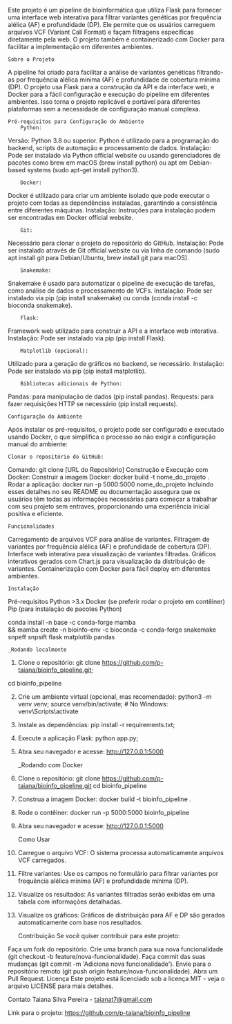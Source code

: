 Este projeto é um pipeline de bioinformática que utiliza Flask para fornecer uma interface web interativa para filtrar variantes genéticas por frequência alélica (AF) e profundidade (DP). Ele permite que os usuários carreguem arquivos VCF (Variant Call Format) e façam filtragens específicas diretamente pela web. O projeto também é containerizado com Docker para facilitar a implementação em diferentes ambientes.

    Sobre o Projeto
A pipeline foi criado para facilitar a análise de variantes genéticas filtrando-as por frequência alélica mínima (AF) e profundidade de cobertura mínima (DP). O projeto usa Flask para a construção da API e da interface web, e Docker para a fácil configuração e execução do pipeline em diferentes ambientes. Isso torna o projeto replicável e portável para diferentes plataformas sem a necessidade de configuração manual complexa.

    Pré-requisitos para Configuração do Ambiente
        Python:
Versão: Python 3.8 ou superior.
Python é utilizado para a programação do backend, scripts de automação e processamento de dados.
Instalação: Pode ser instalado via Python official website ou usando gerenciadores de pacotes como brew em macOS (brew install python) ou apt em Debian-based systems (sudo apt-get install python3).

        Docker:
Docker é utilizado para criar um ambiente isolado que pode executar o projeto com todas as dependências instaladas, garantindo a consistência entre diferentes máquinas.
Instalação: Instruções para instalação podem ser encontradas em Docker official website.

        Git:
Necessário para clonar o projeto do repositório do GitHub.
Instalação: Pode ser instalado através de Git official website ou via linha de comando (sudo apt install git para Debian/Ubuntu, brew install git para macOS).

        Snakemake:
Snakemake é usado para automatizar o pipeline de execução de tarefas, como análise de dados e processamento de VCFs.
Instalação: Pode ser instalado via pip (pip install snakemake) ou conda (conda install -c bioconda snakemake).

        Flask:
Framework web utilizado para construir a API e a interface web interativa.
Instalação: Pode ser instalado via pip (pip install Flask).

        Matplotlib (opcional):
Utilizado para a geração de gráficos no backend, se necessário.
Instalação: Pode ser instalado via pip (pip install matplotlib).

        Bibliotecas adicionais de Python:
Pandas: para manipulação de dados (pip install pandas).
Requests: para fazer requisições HTTP se necessário (pip install requests).

    Configuração do Ambiente
Após instalar os pré-requisitos, o projeto pode ser configurado e executado usando Docker, o que simplifica o processo ao não exigir a configuração manual do ambiente:

    Clonar o repositório do GitHub:
Comando: git clone [URL do Repositório]
Construção e Execução com Docker:
Construir a imagem Docker: docker build -t nome_do_projeto .
Rodar a aplicação: docker run -p 5000:5000 nome_do_projeto
Incluindo esses detalhes no seu README ou documentação assegura que os usuários têm todas as informações necessárias para começar a trabalhar com seu projeto sem entraves, proporcionando uma experiência inicial positiva e eficiente.


    Funcionalidades
Carregamento de arquivos VCF para análise de variantes.
Filtragem de variantes por frequência alélica (AF) e profundidade de cobertura (DP).
Interface web interativa para visualização de variantes filtradas.
Gráficos interativos gerados com Chart.js para visualização da distribuição de variantes.
Containerização com Docker para fácil deploy em diferentes ambientes.

    Instalação
Pré-requisitos
Python >3.x
Docker (se preferir rodar o projeto em contêiner)
Pip (para instalação de pacotes Python)

conda install -n base -c conda-forge mamba \
    && mamba create -n bioinfo-env -c bioconda -c conda-forge snakemake snpeff snpsift flask matplotlib pandas

    _Rodando localmente
1. Clone o repositório:
git clone https://github.com/p-taiana/bioinfo_pipeline.git;

cd bioinfo_pipeline

2. Crie um ambiente virtual (opcional, mas recomendado):
python3 -m venv venv;
source venv/bin/activate;  # No Windows: venv\Scripts\activate

3. Instale as dependências:
pip install -r requirements.txt;

5. Execute a aplicação Flask:
python app.py;

7. Abra seu navegador e acesse:
http://127.0.0.1:5000

    _Rodando com Docker
1. Clone o repositório:
git clone https://github.com/p-taiana/bioinfo_pipeline.git
cd bioinfo_pipeline

2. Construa a imagem Docker:
docker build -t bioinfo_pipeline .

3. Rode o contêiner:
docker run -p 5000:5000 bioinfo_pipeline

4. Abra seu navegador e acesse:
http://127.0.0.1:5000


    Como Usar
1. Carregue o arquivo VCF: O sistema processa automaticamente arquivos VCF carregados.
2. Filtre variantes: Use os campos no formulário para filtrar variantes por frequência alélica mínima (AF) e profundidade mínima (DP).
3. Visualize os resultados: As variantes filtradas serão exibidas em uma tabela com informações detalhadas.
4. Visualize os gráficos: Gráficos de distribuição para AF e DP são gerados automaticamente com base nos resultados.


    Contribuição
Se você quiser contribuir para este projeto:

Faça um fork do repositório.
Crie uma branch para sua nova funcionalidade (git checkout -b feature/nova-funcionalidade).
Faça commit das suas mudanças (git commit -m 'Adiciona nova funcionalidade').
Envie para o repositório remoto (git push origin feature/nova-funcionalidade).
Abra um Pull Request.
Licença
Este projeto está licenciado sob a licença MIT - veja o arquivo LICENSE para mais detalhes.

Contato
Taiana Silva Pereira - taianat7@gmail.com

Link para o projeto: https://github.com/p-taiana/bioinfo_pipeline

